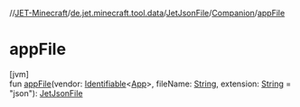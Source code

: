 //[JET-Minecraft](../../../../index.md)/[de.jet.minecraft.tool.data](../../index.md)/[JetJsonFile](../index.md)/[Companion](index.md)/[appFile](app-file.md)

# appFile

[jvm]\
fun [appFile](app-file.md)(vendor: [Identifiable](../../../../../JET-Native/-j-e-t--native/de.jet.library.tool.smart.identification/-identifiable/index.md)&lt;[App](../../../de.jet.minecraft.structure.app/-app/index.md)&gt;, fileName: [String](https://kotlinlang.org/api/latest/jvm/stdlib/kotlin/-string/index.html), extension: [String](https://kotlinlang.org/api/latest/jvm/stdlib/kotlin/-string/index.html) = "json"): [JetJsonFile](../index.md)
